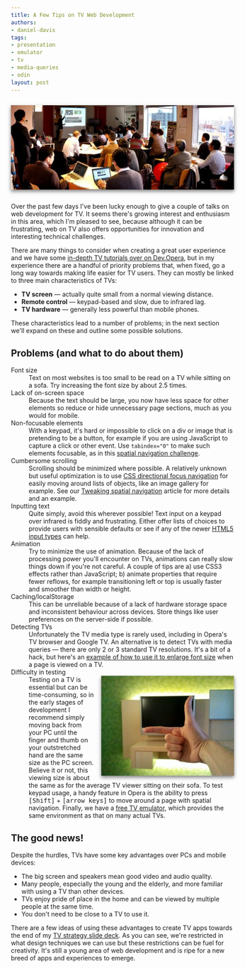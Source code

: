 ```yaml
---
title: A Few Tips on TV Web Development
authors:
- daniel-davis
tags:
- presentation
- emulator
- tv
- media-queries
- odin
layout: post
---
```

<p><img src="/blog/tv-web-development-tips/Opera-TV-Store-seminar.jpg" alt="An Opera TV Store seminar in Tokyo" style="box-shadow:0 4px 8px rgba(0, 0, 0, 0.5); margin:12px auto;" /></p>

<p>Over the past few days I&#39;ve been lucky enough to give a couple of talks on web development for TV. It seems there&#39;s growing interest and enthusiasm in this area, which I&#39;m pleased to see, because although it can be frustrating, web on TV also offers opportunities for innovation and interesting technical challenges.</p>

<p>There are many things to consider when creating a great user experience and we have some <a href="http://dev.opera.com/tv">in-depth TV tutorials over on Dev.Opera</a>, but in my experience there are a handful of priority problems that, when fixed, go a long way towards making life easier for TV users. They can mostly be linked to three main characteristics of TVs:</p>

<ul>
  <li><strong>TV screen</strong> — actually quite small from a normal viewing distance.</li>
  <li><strong>Remote control</strong> — keypad-based and slow, due to infrared lag.</li>
  <li><strong>TV hardware</strong> — generally less powerful than mobile phones.</li>
</ul>

<p>These characteristics lead to a number of problems; in the next section we&#39;ll expand on these and outline some possible solutions.</p>

<h2>Problems (and what to do about them)</h2>

<dl>
  <dt>Font size</dt><dd>Text on most websites is too small to be read on a TV while sitting on a sofa. Try increasing the font size by about 2.5 times.</dd>
  <dt>Lack of on-screen space</dt><dd>Because the text should be large, you now have less space for other elements so reduce or hide unnecessary page sections, much as you would for mobile.</dd>
  <dt>Non-focusable elements</dt><dd>With a keypad, it&#39;s hard or impossible to click on a div or image that is pretending to be a button, for example if you are using JavaScript to capture a click or other event. Use <code>tabindex=&quot;0&quot;</code> to make such elements focusable, as in this <a href="http://people.opera.com/danield/utils/spatial.html">spatial navigation challenge</a>.</dd>
  <dt>Cumbersome scrolling</dt><dd>Scrolling should be minimized where possible. A relatively unknown but useful optimization is to use <a href="http://www.w3.org/TR/css3-ui/#nav-dir">CSS directional focus navigation</a> for easily moving around lists of objects, like an image gallery for example. See our <a href="http://dev.opera.com/articles/view/tweaking-spatial-navigation-for-tv-browsing/">Tweaking spatial navigation</a> article for more details and an example.</dd>
  <dt>Inputting text</dt><dd>Quite simply, avoid this wherever possible! Text input on a keypad over infrared is fiddly and frustrating. Either offer lists of choices to provide users with sensible defaults or see if any of the newer <a href="http://dev.opera.com/articles/view/new-form-features-in-HTML5/">HTML5 input types</a> can help.</dd>
  <dt>Animation</dt><dd>Try to minimize the use of animation. Because of the lack of processing power you&#39;ll encounter on TVs, animations can really slow things down if you&#39;re not careful. A couple of tips are a) use CSS3 effects rather than JavaScript; b) animate properties that require fewer reflows, for example transitioning left or top is usually faster and smoother than width or height.</dd>
  <dt>Caching/localStorage</dt><dd>This can be unreliable because of a lack of hardware storage space and inconsistent behaviour across devices. Store things like user preferences on the server-side if possible.</dd>
  <dt>Detecting TVs</dt><dd>Unfortunately the TV media type is rarely used, including in Opera&#39;s TV browser and Google TV. An alternative is to detect TVs with media queries — there are only 2 or 3 standard TV resolutions. It&#39;s a bit of a hack, but here&#39;s an <a href="http://people.opera.com/danield/utils/webtv.html">example of how to use it to enlarge font size</a> when a page is viewed on a TV.</dd>
  <dt>Difficulty in testing</dt><dd><img src="/blog/tv-web-development-tips/tv-rule-of-thumb.jpg" alt="Using your hand to estimate a TV screen&#39;s viewing size" style="box-shadow:0 4px 8px rgba(0, 0, 0, 0.5);float:right;margin:0 0 12px 12px;" />Testing on a TV is essential but can be time-consuming, so in the early stages of development I recommend simply moving back from your PC until the finger and thumb on your outstretched hand are the same size as the PC screen. Believe it or not, this viewing size is about the same as for the average TV viewer sitting on their sofa. To test keypad usage, a handy feature in Opera is the ability to press <kbd>[Shift]</kbd> + <kbd>[arrow keys]</kbd> to move around a page with spatial navigation. Finally, we have a <a href="http://www.opera.com/business/tv/emulator/">free TV emulator</a>, which provides the same environment as that on many actual TVs.</dd>
 </dl>

<h2>The good news!</h2>

<p>Despite the hurdles, TVs have some key advantages over PCs and mobile devices:</p>

<ul>
  <li>The big screen and speakers mean good video and audio quality.</li>
  <li>Many people, especially the young and the elderly, and more familiar with using a TV than other devices.</li>
  <li>TVs enjoy pride of place in the home and can be viewed by multiple people at the same time.</li>
  <li>You don&#39;t need to be close to a TV to use it.</li>
</ul>

<p>There are a few ideas of using these advantages to create TV apps towards the end of my <a href="http://people.opera.com/danield/presentations/tv-strategy/index.html">TV strategy slide deck</a>. As you can see, we&#39;re restricted in what design techniques we can use but these restrictions can be fuel for creativity. It&#39;s still a young area of web development and is ripe for a new breed of apps and experiences to emerge.</p>
